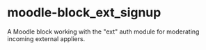 moodle-block_ext_signup
=======================

A Moodle block working with the "ext" auth module for moderating incoming external appliers.